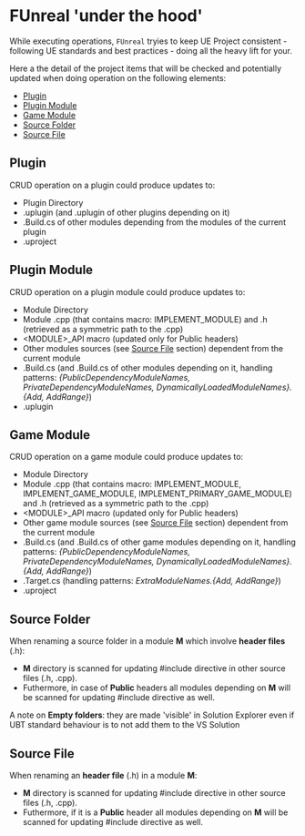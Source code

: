 # FUnreal 'under the hood'

While executing operations, `FUnreal` tryies to keep UE Project consistent - following UE standards and best practices - doing all the heavy lift for your. 

Here a the detail of the project items that will be checked and potentially updated when doing operation on the following elements:
* [Plugin](#plugin)
* [Plugin Module](#plugin-module)
* [Game Module](#game-module)
* [Source Folder](#source-folder)
* [Source File](#source-file)

## Plugin
CRUD operation on a plugin could produce updates to:
* Plugin Directory
* .uplugin (and .uplugin of other plugins depending on it) 
* .Build.cs of other modules depending from the modules of the current plugin
* .uproject

## Plugin Module
CRUD operation on a plugin module could produce updates to:
* Module Directory
* Module .cpp (that contains macro: IMPLEMENT_MODULE) and .h (retrieved as a symmetric path to the .cpp)
* \<MODULE\>_API macro (updated only for Public headers)
* Other modules sources (see [Source File](#source-file) section) dependent from the current module
* .Build.cs (and .Build.cs of other modules depending on it, handling patterns: *{PublicDependencyModuleNames, PrivateDependencyModuleNames, DynamicallyLoadedModuleNames}.{Add, AddRange}*) 
* .uplugin

## Game Module
CRUD operation on a game module could produce updates to:
* Module Directory
* Module .cpp (that contains macro: IMPLEMENT_MODULE, IMPLEMENT_GAME_MODULE, IMPLEMENT_PRIMARY_GAME_MODULE) and .h (retrieved as a symmetric path to the .cpp)
* \<MODULE\>_API macro (updated only for Public headers) 
* Other game module sources (see [Source File](#source-file) section) dependent from the current module 
* .Build.cs (and .Build.cs of other game modules depending on it, handling patterns: *{PublicDependencyModuleNames, PrivateDependencyModuleNames, DynamicallyLoadedModuleNames}.{Add, AddRange}*) 
* .Target.cs (handling patterns: *ExtraModuleNames.{Add, AddRange}*)
* .uproject

## Source Folder
When renaming a source folder in a module **M** which involve **header files** (.h):
* **M** directory is scanned for updating #include directive in other source files (.h, .cpp). 
* Futhermore, in case of **Public** headers all modules depending on **M** will be scanned for updating #include directive as well.

A note on **Empty folders**: they are made 'visible' in Solution Explorer even if UBT standard behaviour is to not add them to the VS Solution

## Source File
When renaming an **header file** (.h) in a module **M**:
* **M** directory is scanned for updating #include directive in other source files (.h, .cpp). 
* Futhermore, if it is a **Public** header all modules depending on **M** will be scanned for updating #include directive as well.
